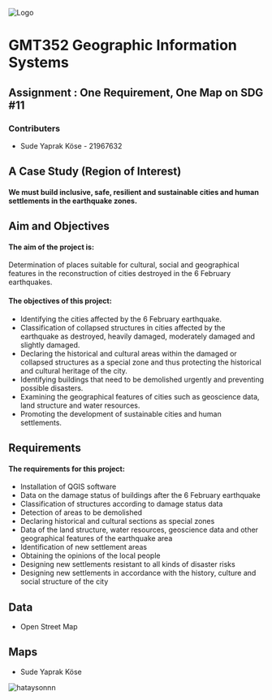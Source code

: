 ![Logo](https://user-images.githubusercontent.com/119863892/229920345-cc147a06-afdf-432f-9d8f-290a2c3543b9.jpg)

# GMT352 Geographic Information Systems
## Assignment : One Requirement, One Map on SDG #11

### Contributers
- Sude Yaprak Köse - 21967632

## A Case Study (Region of Interest)
#### We must build inclusive, safe, resilient and sustainable cities and human settlements in the earthquake zones.

## Aim and Objectives

#### The aim of the project is:
Determination of places suitable for cultural, social and geographical features in the reconstruction of cities destroyed in the 6 February earthquakes.

#### The objectives of this project:
- Identifying the cities affected by the 6 February earthquake.
- Classification of collapsed structures in cities affected by the earthquake as destroyed, heavily damaged, moderately damaged and slightly damaged.
- Declaring the historical and cultural areas within the damaged or collapsed structures as a special zone and thus protecting the historical and cultural heritage of the city.
- Identifying buildings that need to be demolished urgently and preventing possible disasters.
- Examining the geographical features of cities such as geoscience data, land structure and water resources.
- Promoting the development of sustainable cities and human settlements.

## Requirements
#### The requirements for this project:

- Installation of QGIS software
- Data on the damage status of buildings after the 6 February earthquake
- Classification of structures according to damage status data
- Detection of areas to be demolished
- Declaring historical and cultural sections as special zones
- Data of the land structure, water resources, geoscience data and other geographical features of the earthquake area
- Identification of new settlement areas
- Obtaining the opinions of the local people
- Designing new settlements resistant to all kinds of disaster risks
- Designing new settlements in accordance with the history, culture and social structure of the city

## Data
- Open Street Map

## Maps
- Sude Yaprak Köse

![hataysonnn](https://user-images.githubusercontent.com/119863892/230229836-e5382993-860e-49fb-ae7b-47e4427b72d7.png)

